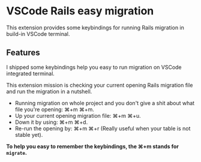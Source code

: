 # VSCode Rails easy migration

This extension provides some keybindings for running Rails migration in build-in VSCode terminal.

## Features

I shipped some keybindings help you easy to run migration on VSCode integrated terminal.

This extension mission is checking your current opening Rails migration file and run the migration in a nutshell.

- Running migration on whole project and you don't give a shit about what file you're opening: ⌘+m ⌘+m.
- Up your current opening migration file: ⌘+m ⌘+u.
- Down it by using: ⌘+m ⌘+d.
- Re-run the opening by: ⌘+m ⌘+r (Really useful when your table is not stable yet).

**To help you easy to remember the keybindings, the ⌘+m stands for `migrate`.**
